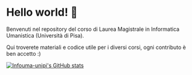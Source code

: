 # Hello world! 👋
Benvenuti nel repository del corso di Laurea Magistrale in Informatica Umanistica (Università di Pisa).


Qui troverete materiali e codice utile per i diversi corsi, ogni contributo è ben accetto :)
 
<!--
**infouma-unipi/infouma-unipi** is a ✨ _special_ ✨ repository because its `README.md` (this file) appears on your GitHub profile.

Here are some ideas to get you started:

- 🔭 I’m currently working on ...
- 🌱 I’m currently learning ...
- 👯 I’m looking to collaborate on ...
- 🤔 I’m looking for help with ...
- 💬 Ask me about ...
- 📫 How to reach me: ...
- 😄 Pronouns: ...
- ⚡ Fun fact: ...
-->

[![Infouma-unipi's GitHub stats](https://github-readme-stats.vercel.app/api?username=infouma-unipi&show_icons=true&theme=dracula)](https://github.com/anuraghazra/github-readme-stats)
